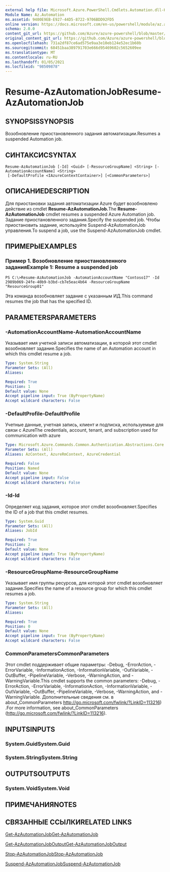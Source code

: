 ```yaml
---
external help file: Microsoft.Azure.PowerShell.Cmdlets.Automation.dll-Help.xml
Module Name: Az.Automation
ms.assetid: 9400E9EB-E927-44D5-8722-9706BDD92FD5
online version: https://docs.microsoft.com/en-us/powershell/module/az.automation/resume-azautomationjob
schema: 2.0.0
content_git_url: https://github.com/Azure/azure-powershell/blob/master/src/Automation/Automation/help/Resume-AzAutomationJob.md
original_content_git_url: https://github.com/Azure/azure-powershell/blob/master/src/Automation/Automation/help/Resume-AzAutomationJob.md
ms.openlocfilehash: 731a2df87ce6ad575e9aa3e10eb124e52ec1b60b
ms.sourcegitcommit: 68451baa389791703e666d95469602c5652609ee
ms.translationtype: MT
ms.contentlocale: ru-RU
ms.lasthandoff: 01/05/2021
ms.locfileid: "98509878"
---
```

# <span data-ttu-id="bcafd-101">Resume-AzAutomationJob</span><span class="sxs-lookup"><span data-stu-id="bcafd-101">Resume-AzAutomationJob</span></span>

## <span data-ttu-id="bcafd-102">SYNOPSIS</span><span class="sxs-lookup"><span data-stu-id="bcafd-102">SYNOPSIS</span></span>
<span data-ttu-id="bcafd-103">Возобновление приостановленного задания автоматизации.</span><span class="sxs-lookup"><span data-stu-id="bcafd-103">Resumes a suspended Automation job.</span></span>

## <span data-ttu-id="bcafd-104">СИНТАКСИС</span><span class="sxs-lookup"><span data-stu-id="bcafd-104">SYNTAX</span></span>

```
Resume-AzAutomationJob [-Id] <Guid> [-ResourceGroupName] <String> [-AutomationAccountName] <String>
 [-DefaultProfile <IAzureContextContainer>] [<CommonParameters>]
```

## <span data-ttu-id="bcafd-105">ОПИСАНИЕ</span><span class="sxs-lookup"><span data-stu-id="bcafd-105">DESCRIPTION</span></span>
<span data-ttu-id="bcafd-106">Для приостановки задания автоматизации Azure будет возобновлено действие из cmdlet **Resume-AzAutomationJob.**</span><span class="sxs-lookup"><span data-stu-id="bcafd-106">The **Resume-AzAutomationJob** cmdlet resumes a suspended Azure Automation job.</span></span>
<span data-ttu-id="bcafd-107">Задание приостановленного задания.</span><span class="sxs-lookup"><span data-stu-id="bcafd-107">Specify the suspended job.</span></span>
<span data-ttu-id="bcafd-108">Чтобы приостановить задание, используйте Suspend-AzAutomationJob управления.</span><span class="sxs-lookup"><span data-stu-id="bcafd-108">To suspend a job, use the Suspend-AzAutomationJob cmdlet.</span></span>

## <span data-ttu-id="bcafd-109">ПРИМЕРЫ</span><span class="sxs-lookup"><span data-stu-id="bcafd-109">EXAMPLES</span></span>

### <span data-ttu-id="bcafd-110">Пример 1. Возобновление приостановленного задания</span><span class="sxs-lookup"><span data-stu-id="bcafd-110">Example 1: Resume a suspended job</span></span>
```
PS C:\>Resume-AzAutomationJob -AutomationAccountName "Contoso17" -Id 2989b069-24fe-40b9-b3bd-cb7e5eac4b64 -ResourceGroupName "ResourceGroup01"
```

<span data-ttu-id="bcafd-111">Эта команда возобновляет задание с указанным ИД.</span><span class="sxs-lookup"><span data-stu-id="bcafd-111">This command resumes the job that has the specified ID.</span></span>

## <span data-ttu-id="bcafd-112">PARAMETERS</span><span class="sxs-lookup"><span data-stu-id="bcafd-112">PARAMETERS</span></span>

### <span data-ttu-id="bcafd-113">-AutomationAccountName</span><span class="sxs-lookup"><span data-stu-id="bcafd-113">-AutomationAccountName</span></span>
<span data-ttu-id="bcafd-114">Указывает имя учетной записи автоматизации, в которой этот cmdlet возобновляет задание.</span><span class="sxs-lookup"><span data-stu-id="bcafd-114">Specifies the name of an Automation account in which this cmdlet resume a job.</span></span>

```yaml
Type: System.String
Parameter Sets: (All)
Aliases:

Required: True
Position: 1
Default value: None
Accept pipeline input: True (ByPropertyName)
Accept wildcard characters: False
```

### <span data-ttu-id="bcafd-115">-DefaultProfile</span><span class="sxs-lookup"><span data-stu-id="bcafd-115">-DefaultProfile</span></span>
<span data-ttu-id="bcafd-116">Учетные данные, учетная запись, клиент и подписка, используемые для связи с Azure</span><span class="sxs-lookup"><span data-stu-id="bcafd-116">The credentials, account, tenant, and subscription used for communication with azure</span></span>

```yaml
Type: Microsoft.Azure.Commands.Common.Authentication.Abstractions.Core.IAzureContextContainer
Parameter Sets: (All)
Aliases: AzContext, AzureRmContext, AzureCredential

Required: False
Position: Named
Default value: None
Accept pipeline input: False
Accept wildcard characters: False
```

### <span data-ttu-id="bcafd-117">-Id</span><span class="sxs-lookup"><span data-stu-id="bcafd-117">-Id</span></span>
<span data-ttu-id="bcafd-118">Определяет код задания, которое этот cmdlet возобновляет.</span><span class="sxs-lookup"><span data-stu-id="bcafd-118">Specifies the ID of a job that this cmdlet resumes.</span></span>

```yaml
Type: System.Guid
Parameter Sets: (All)
Aliases: JobId

Required: True
Position: 2
Default value: None
Accept pipeline input: True (ByPropertyName)
Accept wildcard characters: False
```

### <span data-ttu-id="bcafd-119">-ResourceGroupName</span><span class="sxs-lookup"><span data-stu-id="bcafd-119">-ResourceGroupName</span></span>
<span data-ttu-id="bcafd-120">Указывает имя группы ресурсов, для которой этот cmdlet возобновляет задание.</span><span class="sxs-lookup"><span data-stu-id="bcafd-120">Specifies the name of a resource group for which this cmdlet resumes a job.</span></span>

```yaml
Type: System.String
Parameter Sets: (All)
Aliases:

Required: True
Position: 0
Default value: None
Accept pipeline input: True (ByPropertyName)
Accept wildcard characters: False
```

### <span data-ttu-id="bcafd-121">CommonParameters</span><span class="sxs-lookup"><span data-stu-id="bcafd-121">CommonParameters</span></span>
<span data-ttu-id="bcafd-122">Этот cmdlet поддерживает общие параметры: -Debug, -ErrorAction, -ErrorVariable, -InformationAction, -InformationVariable, -OutVariable, -OutBuffer, -PipelineVariable, -Verbose, -WarningAction, and -WarningVariable.</span><span class="sxs-lookup"><span data-stu-id="bcafd-122">This cmdlet supports the common parameters: -Debug, -ErrorAction, -ErrorVariable, -InformationAction, -InformationVariable, -OutVariable, -OutBuffer, -PipelineVariable, -Verbose, -WarningAction, and -WarningVariable.</span></span> <span data-ttu-id="bcafd-123">Дополнительные сведения см. в about_CommonParameters http://go.microsoft.com/fwlink/?LinkID=113216) .</span><span class="sxs-lookup"><span data-stu-id="bcafd-123">For more information, see about_CommonParameters (http://go.microsoft.com/fwlink/?LinkID=113216).</span></span>

## <span data-ttu-id="bcafd-124">INPUTS</span><span class="sxs-lookup"><span data-stu-id="bcafd-124">INPUTS</span></span>

### <span data-ttu-id="bcafd-125">System.Guid</span><span class="sxs-lookup"><span data-stu-id="bcafd-125">System.Guid</span></span>

### <span data-ttu-id="bcafd-126">System.String</span><span class="sxs-lookup"><span data-stu-id="bcafd-126">System.String</span></span>

## <span data-ttu-id="bcafd-127">OUTPUTS</span><span class="sxs-lookup"><span data-stu-id="bcafd-127">OUTPUTS</span></span>

### <span data-ttu-id="bcafd-128">System.Void</span><span class="sxs-lookup"><span data-stu-id="bcafd-128">System.Void</span></span>

## <span data-ttu-id="bcafd-129">ПРИМЕЧАНИЯ</span><span class="sxs-lookup"><span data-stu-id="bcafd-129">NOTES</span></span>

## <span data-ttu-id="bcafd-130">СВЯЗАННЫЕ ССЫЛКИ</span><span class="sxs-lookup"><span data-stu-id="bcafd-130">RELATED LINKS</span></span>

[<span data-ttu-id="bcafd-131">Get-AzAutomationJob</span><span class="sxs-lookup"><span data-stu-id="bcafd-131">Get-AzAutomationJob</span></span>](./Get-AzAutomationJob.md)

[<span data-ttu-id="bcafd-132">Get-AzAutomationJobOutput</span><span class="sxs-lookup"><span data-stu-id="bcafd-132">Get-AzAutomationJobOutput</span></span>](./Get-AzAutomationJobOutput.md)

[<span data-ttu-id="bcafd-133">Stop-AzAutomationJob</span><span class="sxs-lookup"><span data-stu-id="bcafd-133">Stop-AzAutomationJob</span></span>](./Stop-AzAutomationJob.md)

[<span data-ttu-id="bcafd-134">Suspend-AzAutomationJob</span><span class="sxs-lookup"><span data-stu-id="bcafd-134">Suspend-AzAutomationJob</span></span>](./Suspend-AzAutomationJob.md)


